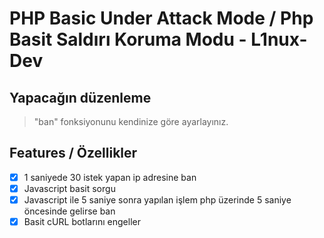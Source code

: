 # PHP Basic Under Attack Mode / Php Basit Saldırı Koruma Modu - L1nux-Dev

<h2>Yapacağın düzenleme</h2>

> "ban" fonksiyonunu kendinize göre ayarlayınız.

Features / Özellikler
---
- [x] 1 saniyede 30 istek yapan ip adresine ban
- [x] Javascript basit sorgu
- [x] Javascript ile 5 saniye sonra yapılan işlem php üzerinde 5 saniye öncesinde gelirse ban
- [x] Basit cURL botlarını engeller
